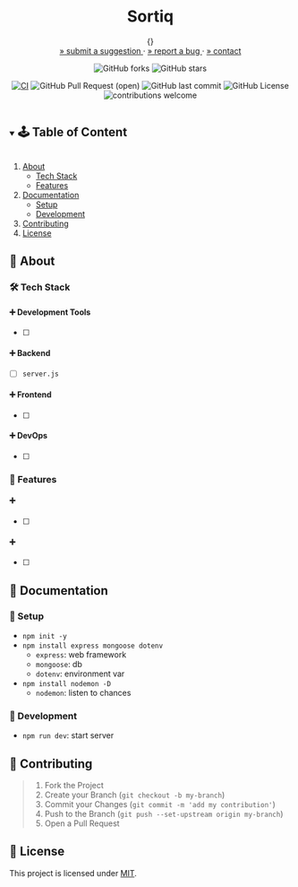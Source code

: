 <!-- NOTES
- npm init -y
- npm install express mongoose dotenv
- express: web framework; mongoose: db; dotenv: environment var
- server.js: entry point for API
- npm install nodemon -D : install dev dependencies so nodemon can listen to any chances in server.js
- cant use 5000 bc on mac is AirPlay, use 8000 instead
-->

<!-- PROJECT SUMMARY -->
<div align="center">
  <h1 align="center">Sortiq</h1>

  <p align="center">
    {}
    <br>
    <a href="https://github.com/github_username/repo_name/issues">» submit a suggestion </a>
    ·
    <a href="https://github.com/github_username/repo_name/issues">» report a bug </a>
    ·
    <a href="https://github.com/github_username/repo_name">» contact </a>
  </p>

  <div align="center">

![GitHub forks](https://img.shields.io/github/forks/github_username/repo-name?style=social) ![GitHub stars](https://img.shields.io/github/stars/github_username/repo-name?style=social)

<!-- [![CI](https://github.com/org-name/repo-name/actions/workflows/file-name.yml/badge.svg)](https://github.com/KnowPlay/org-name/repo-name/actions/workflows/file-name.yml) -->

[![CI](https://github.com/KnowPlay/sortiq/actions/workflows/push_on_main.yml/badge.svg)](https://github.com/KnowPlay/proj-tempest/actions/workflows/push_on_main.yml)
![GitHub Pull Request (open)](https://img.shields.io/github/issues-pr/KnowPlay/sortiq?color=blue) ![GitHub last commit](https://img.shields.io/github/last-commit/KnowPlay/sortiq?color=pink) ![GitHub License](https://img.shields.io/github/license/KnowPlay/sortiq?color=green) ![contributions welcome](https://img.shields.io/badge/contributions-welcome-purple.svg?style=flat)

  </div>
</div>

<!-- TABLE OF CONTENT -->
<details open="open">
  <summary><h2 style="display: inline-block">🕹 Table of Content</h2></summary>
  <ol>
    <li>
      <a href="#🌻-about">About</a>
      <ul>
        <li><a href="#🔧-tech-stack">Tech Stack</a></li>
        <li><a href="#🍄-features">Features</a></li>
      </ul>
    </li>
    <li>
      <a href="#🌵-documentation">Documentation</a>
      <ul>
        <li><a href="#🍯-setup">Setup</a></li>
        <li><a href="#🍎-development">Development</a></li>
      </ul>
    </li>
    <li><a href="#🌾-contributing">Contributing</a></li>
    <li><a href="#📜-license">License</a></li>
  </ol>
</details>

<!-- ABOUT -->

## :sunflower: About

<!-- Add your project description here -->

### :hammer_and_wrench: Tech Stack

#### :heavy_plus_sign: Development Tools

- [ ]

#### :heavy_plus_sign: Backend

- [ ] `server.js`

#### :heavy_plus_sign: Frontend

- [ ]

#### :heavy_plus_sign: DevOps

- [ ]

### :mushroom: Features

#### :heavy_plus_sign:

- [ ]

#### :heavy_plus_sign:

- [ ]

<!-- CONTENT -->

## :cactus: Documentation

### :honey_pot: Setup

<!-- Add setup instructions here -->

- `npm init -y`
- `npm install express mongoose dotenv`
  - `express`: web framework
  - `mongoose`: db
  - `dotenv`: environment var
- `npm install nodemon -D`
  - `nodemon`: listen to chances

### :apple: Development

<!-- Add development details here -->

- `npm run dev`: start server

<!--
- []()
- []() -->

<!-- CONTRIBUTING -->

## :ear_of_rice: Contributing

<!-- Add contribution guidelines here -->

> 1. Fork the Project
> 2. Create your Branch (`git checkout -b my-branch`)
> 3. Commit your Changes (`git commit -m 'add my contribution'`)
> 4. Push to the Branch (`git push --set-upstream origin my-branch`)
> 5. Open a Pull Request

<!-- LICENSE -->

## :pencil: License

<!-- Add license information here -->

This project is licensed under [MIT](https://opensource.org/licenses).

<!-- ACKNOWLEDGEMENTS -->
<!-- ## Acknowledgements -->
